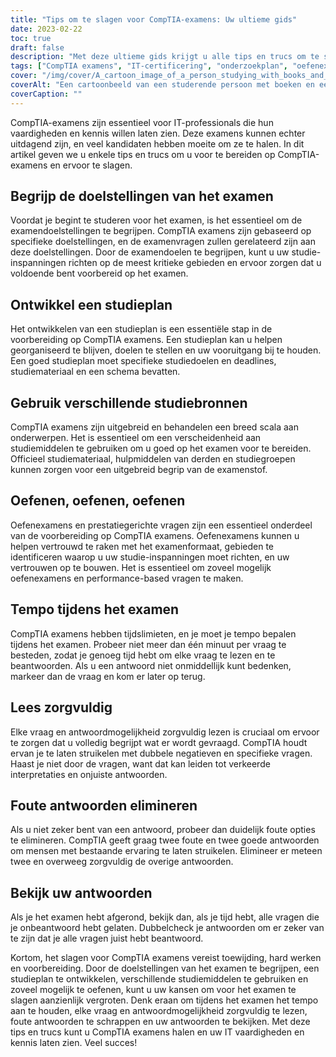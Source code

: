 ```yaml
---
title: "Tips om te slagen voor CompTIA-examens: Uw ultieme gids"
date: 2023-02-22
toc: true
draft: false
description: "Met deze ultieme gids krijgt u alle tips en trucs om te slagen voor CompTIA-examens."
tags: ["CompTIA examens", "IT-certificering", "onderzoekplan", "oefenexamens", "prestatiegerichte vragen", "examendoelstellingen", "IT-professionals", "tips voor het maken van toetsen", "studiemiddelen", "tijdmanagement", "examenvorm", "foute antwoorden elimineren", "beantwoordingstechnieken", "begrijpend lezen", "kritisch denken", "testangst", "vertrouwensopbouw", "examenvoorbereiding", "informatietechnologie", "loopbaanontwikkeling"]
cover: "/img/cover/A_cartoon_image_of_a_person_studying_with_books_and_a_laptop.png"
coverAlt: "Een cartoonbeeld van een studerende persoon met boeken en een laptop, omringd door vraagtekens, terwijl een CompTIA-certificaat als sleutel tot succes boven hen is afgebeeld."
coverCaption: ""
---
```



CompTIA-examens zijn essentieel voor IT-professionals die hun vaardigheden en kennis willen laten zien. Deze examens kunnen echter uitdagend zijn, en veel kandidaten hebben moeite om ze te halen. In dit artikel geven we u enkele tips en trucs om u voor te bereiden op CompTIA-examens en ervoor te slagen.

## Begrijp de doelstellingen van het examen

Voordat je begint te studeren voor het examen, is het essentieel om de examendoelstellingen te begrijpen. CompTIA examens zijn gebaseerd op specifieke doelstellingen, en de examenvragen zullen gerelateerd zijn aan deze doelstellingen. Door de examendoelen te begrijpen, kunt u uw studie-inspanningen richten op de meest kritieke gebieden en ervoor zorgen dat u voldoende bent voorbereid op het examen.

## Ontwikkel een studieplan

Het ontwikkelen van een studieplan is een essentiële stap in de voorbereiding op CompTIA examens. Een studieplan kan u helpen georganiseerd te blijven, doelen te stellen en uw vooruitgang bij te houden. Een goed studieplan moet specifieke studiedoelen en deadlines, studiemateriaal en een schema bevatten.

## Gebruik verschillende studiebronnen

CompTIA examens zijn uitgebreid en behandelen een breed scala aan onderwerpen. Het is essentieel om een verscheidenheid aan studiemiddelen te gebruiken om u goed op het examen voor te bereiden. Officieel studiemateriaal, hulpmiddelen van derden en studiegroepen kunnen zorgen voor een uitgebreid begrip van de examenstof.

## Oefenen, oefenen, oefenen

Oefenexamens en prestatiegerichte vragen zijn een essentieel onderdeel van de voorbereiding op CompTIA examens. Oefenexamens kunnen u helpen vertrouwd te raken met het examenformaat, gebieden te identificeren waarop u uw studie-inspanningen moet richten, en uw vertrouwen op te bouwen. Het is essentieel om zoveel mogelijk oefenexamens en performance-based vragen te maken.

## Tempo tijdens het examen

CompTIA examens hebben tijdslimieten, en je moet je tempo bepalen tijdens het examen. Probeer niet meer dan één minuut per vraag te besteden, zodat je genoeg tijd hebt om elke vraag te lezen en te beantwoorden. Als u een antwoord niet onmiddellijk kunt bedenken, markeer dan de vraag en kom er later op terug.

## Lees zorgvuldig

Elke vraag en antwoordmogelijkheid zorgvuldig lezen is cruciaal om ervoor te zorgen dat u volledig begrijpt wat er wordt gevraagd. CompTIA houdt ervan je te laten struikelen met dubbele negatieven en specifieke vragen. Haast je niet door de vragen, want dat kan leiden tot verkeerde interpretaties en onjuiste antwoorden.

## Foute antwoorden elimineren

Als u niet zeker bent van een antwoord, probeer dan duidelijk foute opties te elimineren. CompTIA geeft graag twee foute en twee goede antwoorden om mensen met bestaande ervaring te laten struikelen. Elimineer er meteen twee en overweeg zorgvuldig de overige antwoorden.

## Bekijk uw antwoorden

Als je het examen hebt afgerond, bekijk dan, als je tijd hebt, alle vragen die je onbeantwoord hebt gelaten. Dubbelcheck je antwoorden om er zeker van te zijn dat je alle vragen juist hebt beantwoord.

Kortom, het slagen voor CompTIA examens vereist toewijding, hard werken en voorbereiding. Door de doelstellingen van het examen te begrijpen, een studieplan te ontwikkelen, verschillende studiemiddelen te gebruiken en zoveel mogelijk te oefenen, kunt u uw kansen om voor het examen te slagen aanzienlijk vergroten. Denk eraan om tijdens het examen het tempo aan te houden, elke vraag en antwoordmogelijkheid zorgvuldig te lezen, foute antwoorden te schrappen en uw antwoorden te bekijken. Met deze tips en trucs kunt u CompTIA examens halen en uw IT vaardigheden en kennis laten zien. Veel succes!
